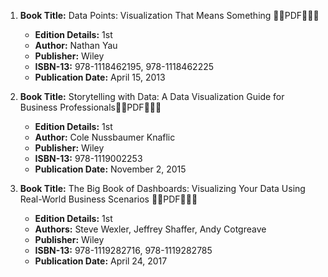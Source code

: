 1. **Book Title:** Data Points: Visualization That Means Something 🚨🚨PDF🚨🚨🚨
   - **Edition Details:** 1st
   - **Author:** Nathan Yau
   - **Publisher:** Wiley
   - **ISBN-13:** 978-1118462195, 978-1118462225
   - **Publication Date:** April 15, 2013

2. **Book Title:** Storytelling with Data: A Data Visualization Guide for Business Professionals🚨🚨PDF🚨🚨🚨
   - **Edition Details:** 1st
   - **Author:** Cole Nussbaumer Knaflic
   - **Publisher:** Wiley
   - **ISBN-13:** 978-1119002253
   - **Publication Date:** November 2, 2015

3. **Book Title:** The Big Book of Dashboards: Visualizing Your Data Using Real-World Business Scenarios 🚨🚨PDF🚨🚨🚨
   - **Edition Details:** 1st
   - **Authors:** Steve Wexler, Jeffrey Shaffer, Andy Cotgreave
   - **Publisher:** Wiley
   - **ISBN-13:** 978-1119282716, 978-1119282785
   - **Publication Date:** April 24, 2017
